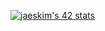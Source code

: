 [![jaeskim's 42 stats](https://badge42.herokuapp.com/api/stats/ftegan)](https://github.com/JaeSeoKim/badge42)

